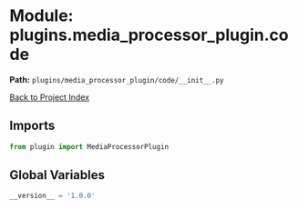# Module: plugins.media_processor_plugin.code

**Path:** `plugins/media_processor_plugin/code/__init__.py`

[Back to Project Index](../../../../index.md)

## Imports
```python
from plugin import MediaProcessorPlugin
```

## Global Variables
```python
__version__ = '1.0.0'
```
